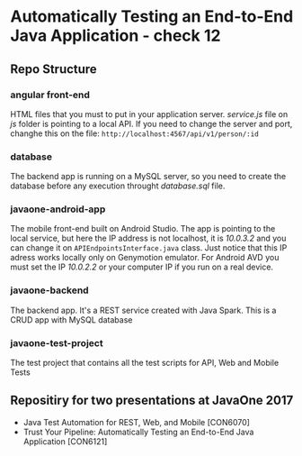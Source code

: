 # Automatically Testing an End-to-End Java Application - check 12

## Repo Structure

### angular front-end
HTML files that you must to put in your application server.
_service.js_ file on _js_ folder is pointing to a local API. If you need to change the server and port, changhe this on the file:
`http://localhost:4567/api/v1/person/:id`

### database
The backend app is running on a MySQL server, so you need to create the database before any execution throught _database.sql_ file.

### javaone-android-app
The mobile front-end built on Android Studio.
The app is pointing to the local service, but here the IP address is not localhost, it is _10.0.3.2_ and you can change it on `APIEndpointsInterface.java` class.
Just notice that this IP adress works locally only on Genymotion emulator. For Android AVD you must set the IP _10.0.2.2_ or your computer IP if you run on a real device.

### javaone-backend
The backend app. It's a REST service created with Java Spark.
This is a CRUD app with MySQL database

### javaone-test-project
The test project that contains all the test scripts for API, Web and Mobile Tests

## Repositiry for two presentations at JavaOne 2017
* Java Test Automation for REST, Web, and Mobile [CON6070]
* Trust Your Pipeline: Automatically Testing an End-to-End Java Application [CON6121]
